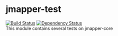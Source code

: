 # jmapper-test
[![Build Status](https://travis-ci.org/jmapper-framework/jmapper-test.svg?branch=master)](https://travis-ci.org/jmapper-framework/jmapper-test)  [![Dependency Status](https://www.versioneye.com/user/projects/5540fa9b6f8344ac930000f5/badge.svg?style=flat)](https://www.versioneye.com/user/projects/5540fa9b6f8344ac930000f5)<br>
This module contains several tests on jmapper-core
